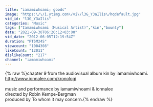 ```yaml
---
title: "iamamiwhoami; goods"
image: "https:\/\/i.ytimg.com\/vi\/l3G_Y3aIlis\/hqdefault.jpg"
vid_id: "l3G_Y3aIlis"
categories: "Music"
tags: ["Iamamiwhoami (Musical Artist)","kin","bounty"]
date: "2021-09-30T06:20:12+03:00"
vid_date: "2012-06-05T12:19:54Z"
duration: "PT5M24S"
viewcount: "1004308"
likeCount: "12011"
dislikeCount: "217"
channel: "iamamiwhoami"
---
```

{% raw %}chapter 9 from the audiovisual album kin by iamamiwhoami. <br /><a rel="nofollow" target="blank" href="http://www.ionnalee.com/kronologi">http://www.ionnalee.com/kronologi</a><br /><br />music and performance by iamamiwhoami &amp; ionnalee<br />directed by Robin Kempe-Bergman<br />produced by To whom it may concern.{% endraw %}
